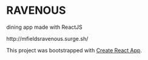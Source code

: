 <h1>RAVENOUS</h1>
<p>dining app made with ReactJS</p>
<p>http://mfieldsravenous.surge.sh/</p>

<p>This project was bootstrapped with <a href="https://github.com/facebookincubator/create-react-app">Create React App</a>.</p>
